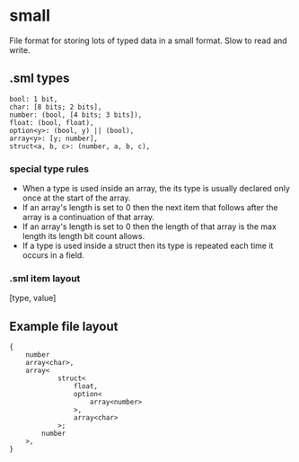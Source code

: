 # small
File format for storing lots of typed data in a small format. Slow to read and write.

## .sml types
```
bool: 1 bit,
char: [8 bits; 2 bits],
number: (bool, [4 bits; 3 bits]),
float: (bool, float),
option<y>: (bool, y) || (bool),
array<y>: [y; number],
struct<a, b, c>: (number, a, b, c),
```

### special type rules
- When a type is used inside an array, the its type is usually declared only once at the start of the array.
- If an array's length is set to 0 then the next item that follows after the array is a continuation of that array.
- If an array's length is set to 0 then the length of that array is the max length its length bit count allows.
- If a type is used inside a struct then its type is repeated each time it occurs in a field.

### .sml item layout
[type, value]

## Example file layout
```
{
    number
    array<char>,
    array<
            struct<
                float, 
                option<
                    array<number>
                >, 
                array<char>
            >;
        number
    >,    
}
```
